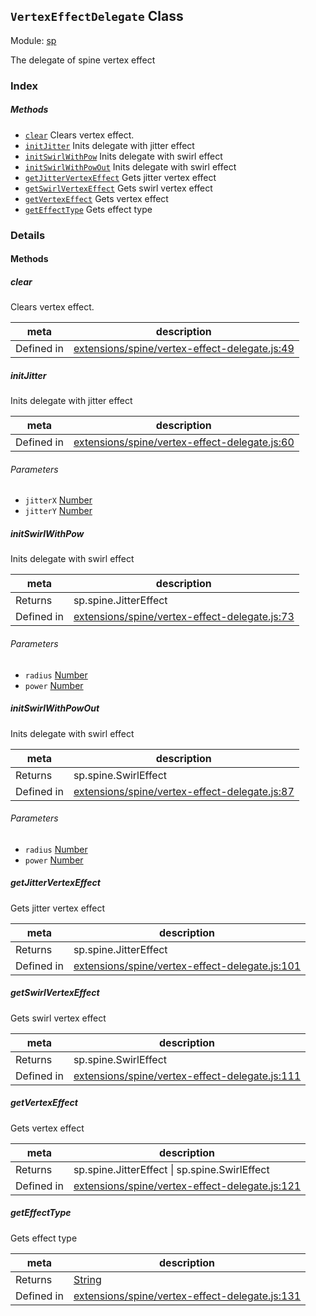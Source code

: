 ## `VertexEffectDelegate` Class



Module: [sp](../modules/sp.md)


The delegate of spine vertex effect



### Index



##### Methods

  - [`clear`](#clear) Clears vertex effect.
  - [`initJitter`](#initjitter) Inits delegate with jitter effect
  - [`initSwirlWithPow`](#initswirlwithpow) Inits delegate with swirl effect
  - [`initSwirlWithPowOut`](#initswirlwithpowout) Inits delegate with swirl effect
  - [`getJitterVertexEffect`](#getjittervertexeffect) Gets jitter vertex effect
  - [`getSwirlVertexEffect`](#getswirlvertexeffect) Gets swirl vertex effect
  - [`getVertexEffect`](#getvertexeffect) Gets vertex effect
  - [`getEffectType`](#geteffecttype) Gets effect type



### Details




<!-- Method Block -->
#### Methods


##### clear

Clears vertex effect.

| meta | description |
|------|-------------|
| Defined in | [extensions/spine/vertex-effect-delegate.js:49](https://github.com/cocos-creator/engine/blob/22ca6465effd8063cb95e509843b8bef3d880759/extensions/spine/vertex-effect-delegate.js#L49) |



##### initJitter

Inits delegate with jitter effect

| meta | description |
|------|-------------|
| Defined in | [extensions/spine/vertex-effect-delegate.js:60](https://github.com/cocos-creator/engine/blob/22ca6465effd8063cb95e509843b8bef3d880759/extensions/spine/vertex-effect-delegate.js#L60) |

###### Parameters
- `jitterX` <a href="https://developer.mozilla.org/en/JavaScript/Reference/Global_Objects/Number" class="crosslink external" target="_blank">Number</a> 
- `jitterY` <a href="https://developer.mozilla.org/en/JavaScript/Reference/Global_Objects/Number" class="crosslink external" target="_blank">Number</a> 


##### initSwirlWithPow

Inits delegate with swirl effect

| meta | description |
|------|-------------|
| Returns | sp.spine.JitterEffect 
| Defined in | [extensions/spine/vertex-effect-delegate.js:73](https://github.com/cocos-creator/engine/blob/22ca6465effd8063cb95e509843b8bef3d880759/extensions/spine/vertex-effect-delegate.js#L73) |

###### Parameters
- `radius` <a href="https://developer.mozilla.org/en/JavaScript/Reference/Global_Objects/Number" class="crosslink external" target="_blank">Number</a> 
- `power` <a href="https://developer.mozilla.org/en/JavaScript/Reference/Global_Objects/Number" class="crosslink external" target="_blank">Number</a> 


##### initSwirlWithPowOut

Inits delegate with swirl effect

| meta | description |
|------|-------------|
| Returns | sp.spine.SwirlEffect 
| Defined in | [extensions/spine/vertex-effect-delegate.js:87](https://github.com/cocos-creator/engine/blob/22ca6465effd8063cb95e509843b8bef3d880759/extensions/spine/vertex-effect-delegate.js#L87) |

###### Parameters
- `radius` <a href="https://developer.mozilla.org/en/JavaScript/Reference/Global_Objects/Number" class="crosslink external" target="_blank">Number</a> 
- `power` <a href="https://developer.mozilla.org/en/JavaScript/Reference/Global_Objects/Number" class="crosslink external" target="_blank">Number</a> 


##### getJitterVertexEffect

Gets jitter vertex effect

| meta | description |
|------|-------------|
| Returns | sp.spine.JitterEffect 
| Defined in | [extensions/spine/vertex-effect-delegate.js:101](https://github.com/cocos-creator/engine/blob/22ca6465effd8063cb95e509843b8bef3d880759/extensions/spine/vertex-effect-delegate.js#L101) |



##### getSwirlVertexEffect

Gets swirl vertex effect

| meta | description |
|------|-------------|
| Returns | sp.spine.SwirlEffect 
| Defined in | [extensions/spine/vertex-effect-delegate.js:111](https://github.com/cocos-creator/engine/blob/22ca6465effd8063cb95e509843b8bef3d880759/extensions/spine/vertex-effect-delegate.js#L111) |



##### getVertexEffect

Gets vertex effect

| meta | description |
|------|-------------|
| Returns | sp.spine.JitterEffect &#124; sp.spine.SwirlEffect 
| Defined in | [extensions/spine/vertex-effect-delegate.js:121](https://github.com/cocos-creator/engine/blob/22ca6465effd8063cb95e509843b8bef3d880759/extensions/spine/vertex-effect-delegate.js#L121) |



##### getEffectType

Gets effect type

| meta | description |
|------|-------------|
| Returns | <a href="https://developer.mozilla.org/en/JavaScript/Reference/Global_Objects/String" class="crosslink external" target="_blank">String</a> 
| Defined in | [extensions/spine/vertex-effect-delegate.js:131](https://github.com/cocos-creator/engine/blob/22ca6465effd8063cb95e509843b8bef3d880759/extensions/spine/vertex-effect-delegate.js#L131) |




